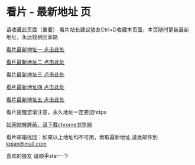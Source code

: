 # 看片 - 最新地址 页

请收藏此页面（重要）
看片站长建议狼友Ctrl+D收藏本页面，本页随时更新最新地址，永远找到回家路

[看片最新地址一 点击此处](https://8xvu.buzz/) 

[看片最新地址二 点击此处](https://8xvx.buzz/) 

[看片最新地址三 点击此处](https://8xvt.buzz/) 

[看片最新地址四 点击此处](https://8xvv.buzz/) 

[看片最新地址五 点击此处](https://8xvr.buzz/) 

看片提醒您请注意，永久地址一定要加https

[如网站被屏蔽，请下载chrome浏览器](https://8xe23.com/chrome_93.0.4577.82.apk) 

看片邮箱找回：如果以上地址均不可用，索取最新地址,请发邮件到 kpian@mail.com

喜欢的狼友 请顺手star一下
